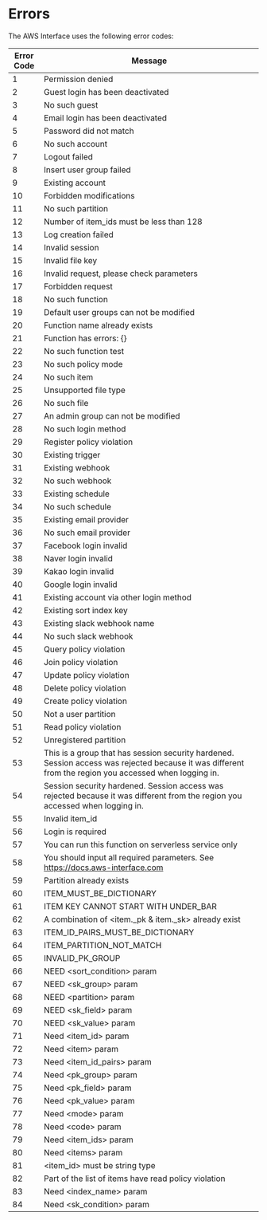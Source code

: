 # Errors

The AWS Interface uses the following error codes:


Error Code | Message
---------- | -------
1 | Permission denied
2 | Guest login has been deactivated
3 | No such guest
4 | Email login has been deactivated
5 | Password did not match
6 | No such account
7 | Logout failed
8 | Insert user group failed
9 | Existing account
10 | Forbidden modifications
11 | No such partition
12 | Number of item_ids must be less than 128
13 | Log creation failed
14 | Invalid session
15 | Invalid file key
16 | Invalid request, please check parameters
17 | Forbidden request
18 | No such function
19 | Default user groups can not be modified
20 | Function name already exists
21 | Function has errors: {}
22 | No such function test
23 | No such policy mode
24 | No such item
25 | Unsupported file type
26 | No such file
27 | An admin group can not be modified
28 | No such login method
29 | Register policy violation
30 | Existing trigger
31 | Existing webhook
32 | No such webhook
33 | Existing schedule
34 | No such schedule
35 | Existing email provider
36 | No such email provider
37 | Facebook login invalid
38 | Naver login invalid
39 | Kakao login invalid
40 | Google login invalid
41 | Existing account via other login method
42 | Existing sort index key
43 | Existing slack webhook name
44 | No such slack webhook
45 | Query policy violation
46 | Join policy violation
47 | Update policy violation
48 | Delete policy violation
49 | Create policy violation
50 | Not a user partition
51 | Read policy violation
52 | Unregistered partition
53 | This is a group that has session security hardened. Session access was rejected because it was different from the region you accessed when logging in.
54 | Session security hardened. Session access was rejected because it was different from the region you accessed when logging in.
55 | Invalid item_id
56 | Login is required
57 | You can run this function on serverless service only
58 | You should input all required parameters. See https://docs.aws-interface.com
59 | Partition already exists
60 | ITEM_MUST_BE_DICTIONARY
61 | ITEM KEY CANNOT START WITH UNDER_BAR
62 | A combination of &lt;item._pk &amp; item._sk&gt; already exist
63 | ITEM_ID_PAIRS_MUST_BE_DICTIONARY
64 | ITEM_PARTITION_NOT_MATCH
65 | INVALID_PK_GROUP
66 | NEED &lt;sort_condition&gt; param
67 | NEED &lt;sk_group&gt; param
68 | NEED &lt;partition&gt; param
69 | NEED &lt;sk_field&gt; param
70 | NEED &lt;sk_value&gt; param
71 | Need &lt;item_id&gt; param
72 | Need &lt;item&gt; param
73 | Need &lt;item_id_pairs&gt; param
74 | Need &lt;pk_group&gt; param
75 | Need &lt;pk_field&gt; param
76 | Need &lt;pk_value&gt; param
77 | Need &lt;mode&gt; param
78 | Need &lt;code&gt; param
79 | Need &lt;item_ids&gt; param
80 | Need &lt;items&gt; param
81 | &lt;item_id&gt; must be string type
82 | Part of the list of items have read policy violation
83 | Need &lt;index_name&gt; param
84 | Need &lt;sk_condition&gt; param
